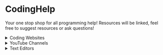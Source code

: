 # CodingHelp
Your one stop shop for all programming help! Resources will be linked, feel free to suggest resources or ask questions!

<details>
    <summary>Coding Websites</summary>
    <details>
        <summary>Coding Platforms</summary>
        <p>###</p>
    </details>
    <details>
        <summary>Algorithm Platforms</summary>
        <p>###</p>
    </details>
    <details>
        <summary>Documentation</summary>
        <p>###</p>
    </details>

</details>

<!-- YouTube Channels section is now outside the Coding Websites tab -->
<details>
    <summary>YouTube Channels</summary>
    <p>###</p>
</details>

<details>
    <summary>Text Editors</summary>
    <p>###</p>
</details>

</body>
</html>
